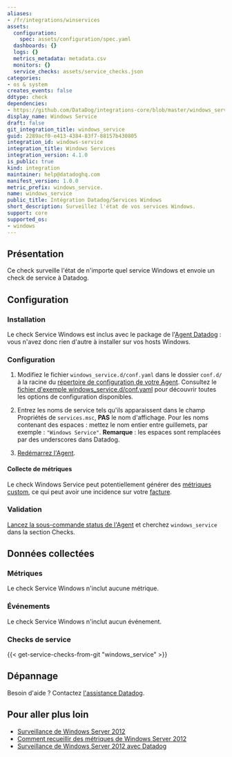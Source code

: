 ```yaml
---
aliases:
- /fr/integrations/winservices
assets:
  configuration:
    spec: assets/configuration/spec.yaml
  dashboards: {}
  logs: {}
  metrics_metadata: metadata.csv
  monitors: {}
  service_checks: assets/service_checks.json
categories:
- os & system
creates_events: false
ddtype: check
dependencies:
- https://github.com/DataDog/integrations-core/blob/master/windows_service/README.md
display_name: Windows Service
draft: false
git_integration_title: windows_service
guid: 2289acf0-e413-4384-83f7-88157b430805
integration_id: windows-service
integration_title: Windows Services
integration_version: 4.1.0
is_public: true
kind: integration
maintainer: help@datadoghq.com
manifest_version: 1.0.0
metric_prefix: windows_service.
name: windows_service
public_title: Intégration Datadog/Services Windows
short_description: Surveillez l'état de vos services Windows.
support: core
supported_os:
- windows
---
```



## Présentation

Ce check surveille l'état de n'importe quel service Windows et envoie un check de service à Datadog.

## Configuration

### Installation

Le check Service Windows est inclus avec le package de l'[Agent Datadog][1] : vous n'avez donc rien d'autre à installer sur vos hosts Windows.

### Configuration

1. Modifiez le fichier `windows_service.d/conf.yaml` dans le dossier `conf.d/` à la racine du [répertoire de configuration de votre Agent][2]. Consultez le [fichier d'exemple windows_service.d/conf.yaml][3] pour découvrir toutes les options de configuration disponibles.

2. Entrez les noms de service tels qu'ils apparaissent dans le champ Propriétés de `services.msc`, **PAS** le nom d'affichage. Pour les noms contenant des espaces : mettez le nom entier entre guillemets, par exemple : `"Windows Service"`. **Remarque** : les espaces sont remplacées par des underscores dans Datadog.

3. [Redémarrez l'Agent][4].

#### Collecte de métriques

Le check Windows Service peut potentiellement générer des [métriques custom][5], ce qui peut avoir une incidence sur votre [facture][6]. 

### Validation

[Lancez la sous-commande status de l'Agent][7] et cherchez `windows_service` dans la section Checks.

## Données collectées

### Métriques

Le check Service Windows n'inclut aucune métrique.

### Événements

Le check Service Windows n'inclut aucun événement.

### Checks de service
{{< get-service-checks-from-git "windows_service" >}}


## Dépannage

Besoin d'aide ? Contactez [l'assistance Datadog][9].

## Pour aller plus loin

- [Surveillance de Windows Server 2012][10]
- [Comment recueillir des métriques de Windows Server 2012][11]
- [Surveillance de Windows Server 2012 avec Datadog][12]

[1]: https://app.datadoghq.com/account/settings#agent
[2]: https://docs.datadoghq.com/agent/guide/agent-configuration-files/#agent-configuration-directory
[3]: https://github.com/DataDog/integrations-core/blob/master/windows_service/datadog_checks/windows_service/data/conf.yaml.example
[4]: https://docs.datadoghq.com/agent/guide/agent-commands/#start-stop-and-restart-the-agent
[5]: https://docs.datadoghq.com/developers/metrics/custom_metrics/
[6]: https://docs.datadoghq.com/account_management/billing/custom_metrics/
[7]: https://docs.datadoghq.com/agent/guide/agent-commands/#agent-status-and-information
[8]: https://github.com/DataDog/integrations-core/blob/master/windows_service/assets/service_checks.json
[9]: https://docs.datadoghq.com/help/
[10]: https://www.datadoghq.com/blog/monitoring-windows-server-2012
[11]: https://www.datadoghq.com/blog/collect-windows-server-2012-metrics
[12]: https://www.datadoghq.com/blog/windows-server-monitoring